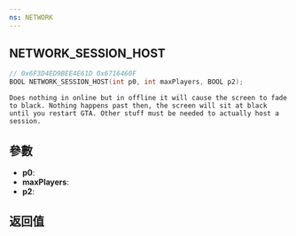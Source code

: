 ```yaml
---
ns: NETWORK
---
```

## NETWORK_SESSION_HOST

```c
// 0x6F3D4ED9BEE4E61D 0x6716460F
BOOL NETWORK_SESSION_HOST(int p0, int maxPlayers, BOOL p2);
```

```
Does nothing in online but in offline it will cause the screen to fade to black. Nothing happens past then, the screen will sit at black until you restart GTA. Other stuff must be needed to actually host a session.  
```

## 參數
* **p0**: 
* **maxPlayers**: 
* **p2**: 

## 返回值
